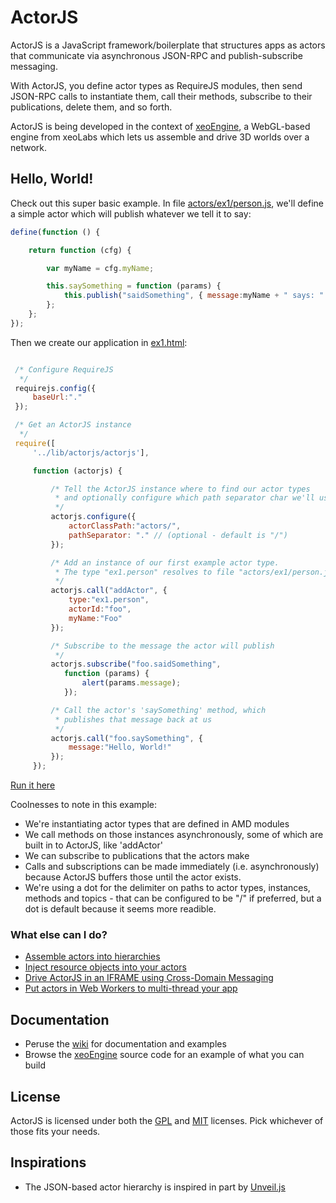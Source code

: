 ActorJS
=======

ActorJS is a JavaScript framework/boilerplate that structures apps as actors that communicate via asynchronous JSON-RPC and publish-subscribe messaging.

With ActorJS, you define actor types as RequireJS modules, then send JSON-RPC calls to instantiate them, call their methods,
subscribe to their publications, delete them, and so forth.

ActorJS is being developed in the context of [xeoEngine](https://github.com/xeolabs/xeoEngine), a WebGL-based engine from xeoLabs which lets us
assemble and drive 3D worlds over a network.

## Hello, World!

Check out this super basic example.
In file [actors/ex1/person.js](actors/ex1/person.js), we'll define a simple actor
which will publish whatever we tell it to say:

```javascript
define(function () {

    return function (cfg) {

        var myName = cfg.myName;

        this.saySomething = function (params) {
            this.publish("saidSomething", { message:myName + " says: " + params.message });
        };
    };
});
```

Then we create our application in [ex1.html](ex1.html):

```javascript

 /* Configure RequireJS
  */
 requirejs.config({
     baseUrl:"."
 });

 /* Get an ActorJS instance
  */
 require([
     '../lib/actorjs/actorjs'],

     function (actorjs) {

         /* Tell the ActorJS instance where to find our actor types
          * and optionally configure which path separator char we'll use
          */
         actorjs.configure({
             actorClassPath:"actors/",
             pathSeparator: "." // (optional - default is "/")
         });

         /* Add an instance of our first example actor type.
          * The type "ex1.person" resolves to file "actors/ex1/person.js".
          */
         actorjs.call("addActor", {
             type:"ex1.person",
             actorId:"foo",
             myName:"Foo"
         });

         /* Subscribe to the message the actor will publish
          */
         actorjs.subscribe("foo.saidSomething",
            function (params) {
                alert(params.message);
            });

         /* Call the actor's 'saySomething' method, which
          * publishes that message back at us
          */
         actorjs.call("foo.saySomething", {
             message:"Hello, World!"
         });
     });
```

[Run it here](http://xeolabs.github.com/actorjs/ex1.html)

Coolnesses to note in this example:
 * We're instantiating actor types that are defined in AMD modules
 * We call methods on those instances asynchronously, some of which are built in to ActorJS, like 'addActor'
 * We can subscribe to publications that the actors make
 * Calls and subscriptions can be made immediately (i.e. asynchronously) because ActorJS buffers those until the actor exists.
 * We're using a dot for the delimiter on paths to actor types, instances, methods and topics - that can be configured to be "/" if preferred, but a dot is default because it seems more readible.

### What else can I do?

 * [Assemble actors into hierarchies](http://xeolabs.github.com/actorjs/ex2.html)
 * [Inject resource objects into your actors](http://xeolabs.github.com/actorjs/ex3.html)
 * [Drive ActorJS in an IFRAME using Cross-Domain Messaging](http://xeolabs.github.com/actorjs/ex4.html)
 * [Put actors in Web Workers to multi-thread your app](http://xeolabs.github.com/actorjs/ex5.html)

## Documentation
 * Peruse the [wiki](https://github.com/xeolabs/actorjs/wiki) for documentation and examples
 * Browse the [xeoEngine](https://github.com/xeolabs/xeoEngine) source code for an example of what you can build

## License
ActorJS is licensed under both the [GPL](https://github.com/xeolabs/actorjs/blob/master/licenses/GPL_LICENSE.txt)
and [MIT](https://github.com/xeolabs/actorjs/blob/master/licenses/MIT_LICENSE.txt) licenses.
Pick whichever of those fits your needs.

## Inspirations
 * The JSON-based actor hierarchy is inspired in part by [Unveil.js](https://github.com/michael/unveil)
